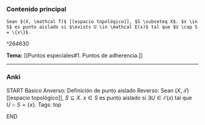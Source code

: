 ### Contenido principal

```ad-Formal
Sean $(X, \mathcal T)$ [[espacio topológico]], $S \subseteq X$. $x \in S$ es punto aislado si $\exists U \in \mathcal E(x)$ tal que $U \cap S = \{x\}$.
```

^264630

**Tema:** [[Puntos especiales#1. Puntos de adherencia.]]

---
### Anki

START
Básico
Anverso: Definición de punto aislado
Reverso: Sean $(X, \mathcal T)$ [[espacio topológico]], $S \subseteq X$. $x \in S$ es punto aislado si $\exists U \in \mathcal E(x)$ tal que $U \cap S = \{x\}$.
Tags: top
<!--ID: 1728820185245-->
END
